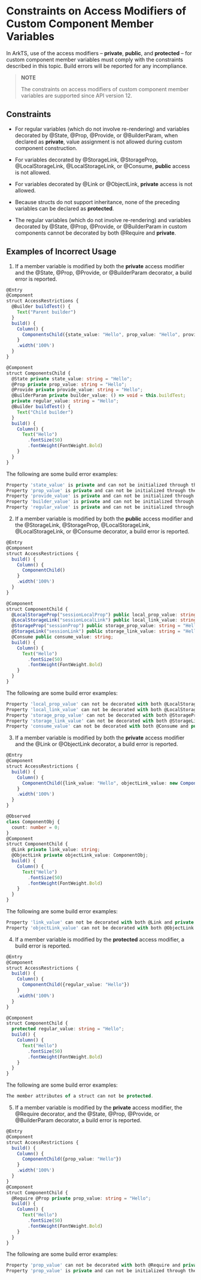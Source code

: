 # Constraints on Access Modifiers of Custom Component Member Variables


In ArkTS, use of the access modifiers – **private**, **public**, and **protected** – for custom component member variables must comply with the constraints described in this topic. Build errors will be reported for any incompliance.


> **NOTE**
>
> The constraints on access modifiers of custom component member variables are supported since API version 12.


## Constraints

- For regular variables (which do not involve re-rendering) and variables decorated by \@State, \@Prop, \@Provide, or \@BuilderParam, when declared as **private**, value assignment is not allowed during custom component construction.

- For variables decorated by \@StorageLink, \@StorageProp, \@LocalStorageLink, \@LocalStorageLink, or \@Consume, **public** access is not allowed.

- For variables decorated by \@Link or \@ObjectLink, **private** access is not allowed.

- Because structs do not support inheritance, none of the preceding variables can be declared as **protected**.

- The regular variables (which do not involve re-rendering) and variables decorated by \@State, \@Prop, \@Provide, or \@BuilderParam in custom components cannot be decorated by both \@Require and **private**.


## Examples of Incorrect Usage

1. If a member variable is modified by both the **private** access modifier and the \@State, \@Prop, \@Provide, or \@BuilderParam decorator, a build error is reported.

```ts
@Entry
@Component
struct AccessRestrictions {
  @Builder buildTest() {
    Text("Parent builder")
  }
  build() {
    Column() {
      ComponentsChild({state_value: "Hello", prop_value: "Hello", provide_value: "Hello", builder_value: this.buildTest, regular_value: "Hello"})
    }
    .width('100%')
  }
}

@Component
struct ComponentsChild {
  @State private state_value: string = "Hello";
  @Prop private prop_value: string = "Hello";
  @Provide private provide_value: string = "Hello";
  @BuilderParam private builder_value: () => void = this.buildTest;
  private regular_value: string = "Hello";
  @Builder buildTest() {
    Text("Child builder")
  }
  build() {
    Column() {
      Text("Hello")
        .fontSize(50)
        .fontWeight(FontWeight.Bold)
    }
  }
}
```

The following are some build error examples:

```ts
Property 'state_value' is private and can not be initialized through the component constructor.
Property 'prop_value' is private and can not be initialized through the component constructor.
Property 'provide_value' is private and can not be initialized through the component constructor.
Property 'builder_value' is private and can not be initialized through the component constructor.
Property 'regular_value' is private and can not be initialized through the component constructor.
```

2. If a member variable is modified by both the **public** access modifier and the \@StorageLink, \@StorageProp, \@LocalStorageLink, \@LocalStorageLink, or \@Consume decorator, a build error is reported.

```ts
@Entry
@Component
struct AccessRestrictions {
  build() {
    Column() {
      ComponentChild()
    }
    .width('100%')
  }
}

@Component
struct ComponentChild {
  @LocalStorageProp("sessionLocalProp") public local_prop_value: string = "Hello";
  @LocalStorageLink("sessionLocalLink") public local_link_value: string = "Hello";
  @StorageProp("sessionProp") public storage_prop_value: string = "Hello";
  @StorageLink("sessionLink") public storage_link_value: string = "Hello";
  @Consume public consume_value: string;
  build() {
    Column() {
      Text("Hello")
        .fontSize(50)
        .fontWeight(FontWeight.Bold)
    }
  }
}
```

The following are some build error examples:

```ts
Property 'local_prop_value' can not be decorated with both @LocalStorageProp and public.
Property 'local_link_value' can not be decorated with both @LocalStorageLink and public.
Property 'storage_prop_value' can not be decorated with both @StorageProp and public.
Property 'storage_link_value' can not be decorated with both @StorageLink and public.
Property 'consume_value' can not be decorated with both @Consume and public.
```

3. If a member variable is modified by both the **private** access modifier and the \@Link or \@ObjectLink decorator, a build error is reported.

```ts
@Entry
@Component
struct AccessRestrictions {
  build() {
    Column() {
      ComponentChild({link_value: "Hello", objectLink_value: new ComponentObj()})
    }
    .width('100%')
  }
}

@Observed
class ComponentObj {
  count: number = 0;
}
@Component
struct ComponentChild {
  @Link private link_value: string;
  @ObjectLink private objectLink_value: ComponentObj;
  build() {
    Column() {
      Text("Hello")
        .fontSize(50)
        .fontWeight(FontWeight.Bold)
    }
  }
}
```

The following are some build error examples:

```ts
Property 'link_value' can not be decorated with both @Link and private.
Property 'objectLink_value' can not be decorated with both @ObjectLink and private.
```

4. If a member variable is modified by the **protected** access modifier, a build error is reported.

```ts
@Entry
@Component
struct AccessRestrictions {
  build() {
    Column() {
      ComponentChild({regular_value: "Hello"})
    }
    .width('100%')
  }
}

@Component
struct ComponentChild {
  protected regular_value: string = "Hello";
  build() {
    Column() {
      Text("Hello")
        .fontSize(50)
        .fontWeight(FontWeight.Bold)
    }
  }
}
```

The following are some build error examples:

```ts
The member attributes of a struct can not be protected.
```

5. If a member variable is modified by the **private** access modifier, the \@Require decorator, and the \@State, \@Prop, \@Provide, or \@BuilderParam decorator, a build error is reported.

```ts
@Entry
@Component
struct AccessRestrictions {
  build() {
    Column() {
      ComponentChild({prop_value: "Hello"})
    }
    .width('100%')
  }
}
@Component
struct ComponentChild {
  @Require @Prop private prop_value: string = "Hello";
  build() {
    Column() {
      Text("Hello")
        .fontSize(50)
        .fontWeight(FontWeight.Bold)
    }
  }
}
```

The following are some build error examples:

```ts
Property 'prop_value' can not be decorated with both @Require and private.
Property 'prop_value' is private and can not be initialized through the component constructor.
```
